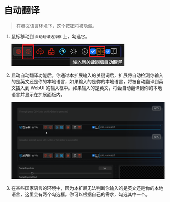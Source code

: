 # 自动翻译

> 在英文语言环境下，这个按钮将被隐藏。

1. 鼠标移动到 `自动翻译选择框` 上，勾选它。

   ![](../assets/images/AutomaticTranslation/checkbox.png)

2. 启动自动翻译功能后，你通过本扩展输入的关键词后，扩展将自动检测你输入的是英文还是你的本地语言，如果输入的是你的本地语言，将被自动翻译到英文插入到
   WebUI 的输入框中。如果输入的是英文，将会自动翻译到你的本地语言并显示在扩展面板内。

   ![](../assets/images/demo.auto_translate.gif)

3. 在某些国家语言的环境中，因为本扩展无法判断你输入的是英文还是你的本地语言，这里会有两个勾选框。你可以根据自己的需求，勾选其中一个。